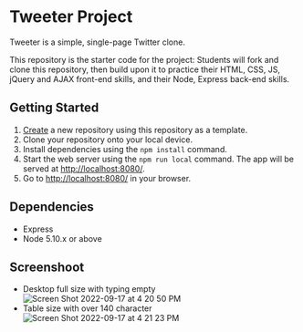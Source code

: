 # Tweeter Project

Tweeter is a simple, single-page Twitter clone.

This repository is the starter code for the project: Students will fork and clone this repository, then build upon it to practice their HTML, CSS, JS, jQuery and AJAX front-end skills, and their Node, Express back-end skills.

## Getting Started

1. [Create](https://docs.github.com/en/repositories/creating-and-managing-repositories/creating-a-repository-from-a-template) a new repository using this repository as a template.
2. Clone your repository onto your local device.
3. Install dependencies using the `npm install` command.
3. Start the web server using the `npm run local` command. The app will be served at <http://localhost:8080/>.
4. Go to <http://localhost:8080/> in your browser.

## Dependencies

- Express
- Node 5.10.x or above

## Screenshoot
- Desktop full size with typing empty
![Screen Shot 2022-09-17 at 4 20 50 PM](https://user-images.githubusercontent.com/103520064/190875256-37cc7349-5d78-403d-a2cf-5c7e843759e1.png)
- Table size with over 140 character
![Screen Shot 2022-09-17 at 4 21 23 PM](https://user-images.githubusercontent.com/103520064/190875260-b6d7b83c-fad8-4345-bb11-c74854d45ed5.png)
